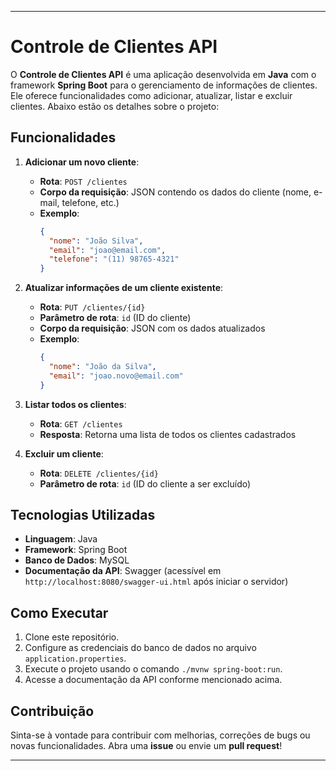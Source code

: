 
---

# Controle de Clientes API

O **Controle de Clientes API** é uma aplicação desenvolvida em **Java** com o framework **Spring Boot** para o gerenciamento de informações de clientes. Ele oferece funcionalidades como adicionar, atualizar, listar e excluir clientes. Abaixo estão os detalhes sobre o projeto:

## Funcionalidades

1. **Adicionar um novo cliente**:
   - **Rota**: `POST /clientes`
   - **Corpo da requisição**: JSON contendo os dados do cliente (nome, e-mail, telefone, etc.)
   - **Exemplo**:
     ```json
     {
       "nome": "João Silva",
       "email": "joao@email.com",
       "telefone": "(11) 98765-4321"
     }
     ```

2. **Atualizar informações de um cliente existente**:
   - **Rota**: `PUT /clientes/{id}`
   - **Parâmetro de rota**: `id` (ID do cliente)
   - **Corpo da requisição**: JSON com os dados atualizados
   - **Exemplo**:
     ```json
     {
       "nome": "João da Silva",
       "email": "joao.novo@email.com"
     }
     ```

3. **Listar todos os clientes**:
   - **Rota**: `GET /clientes`
   - **Resposta**: Retorna uma lista de todos os clientes cadastrados

4. **Excluir um cliente**:
   - **Rota**: `DELETE /clientes/{id}`
   - **Parâmetro de rota**: `id` (ID do cliente a ser excluído)

## Tecnologias Utilizadas

- **Linguagem**: Java
- **Framework**: Spring Boot
- **Banco de Dados**: MySQL
- **Documentação da API**: Swagger (acessível em `http://localhost:8080/swagger-ui.html` após iniciar o servidor)

## Como Executar

1. Clone este repositório.
2. Configure as credenciais do banco de dados no arquivo `application.properties`.
3. Execute o projeto usando o comando `./mvnw spring-boot:run`.
4. Acesse a documentação da API conforme mencionado acima.

## Contribuição

Sinta-se à vontade para contribuir com melhorias, correções de bugs ou novas funcionalidades. Abra uma **issue** ou envie um **pull request**!

---
